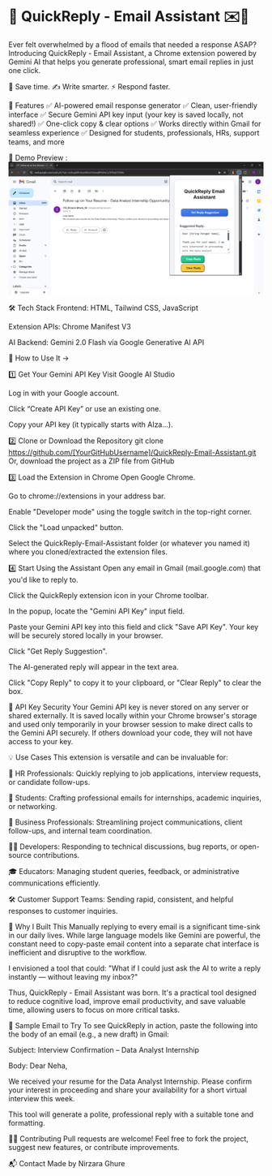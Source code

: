 # 🚀 QuickReply - Email Assistant ✉️🤖

Ever felt overwhelmed by a flood of emails that needed a response ASAP?
Introducing QuickReply - Email Assistant, a Chrome extension powered by Gemini AI that helps you generate professional, smart email replies in just one click.

🧠 Save time. ✍️ Write smarter. ⚡ Respond faster.

🌟 Features
✅ AI-powered email response generator
✅ Clean, user-friendly interface
✅ Secure Gemini API key input (your key is saved locally, not shared!)
✅ One-click copy & clear options
✅ Works directly within Gmail for seamless experience
✅ Designed for students, professionals, HRs, support teams, and more

📸 Demo Preview :
![Demo](./Screenshot%20(957).png)



🛠️ Tech Stack
Frontend: HTML, Tailwind CSS, JavaScript

Extension APIs: Chrome Manifest V3

AI Backend: Gemini 2.0 Flash via Google Generative AI API

🚀 How to Use It ->

1️⃣ Get Your Gemini API Key
Visit Google AI Studio

Log in with your Google account.

Click “Create API Key” or use an existing one.

Copy your API key (it typically starts with AIza...).

2️⃣ Clone or Download the Repository
git clone https://github.com/[YourGitHubUsername]/QuickReply-Email-Assistant.git
 Or, download the project as a ZIP file from GitHub

3️⃣ Load the Extension in Chrome
Open Google Chrome.

Go to chrome://extensions in your address bar.

Enable "Developer mode" using the toggle switch in the top-right corner.

Click the "Load unpacked" button.

Select the QuickReply-Email-Assistant folder (or whatever you named it) where you cloned/extracted the extension files.

4️⃣ Start Using the Assistant
Open any email in Gmail (mail.google.com) that you'd like to reply to.

Click the QuickReply extension icon in your Chrome toolbar.

In the popup, locate the "Gemini API Key" input field.

Paste your Gemini API key into this field and click "Save API Key". Your key will be securely stored locally in your browser.

Click "Get Reply Suggestion".

The AI-generated reply will appear in the text area.

Click "Copy Reply" to copy it to your clipboard, or "Clear Reply" to clear the box.

🔐 API Key Security
Your Gemini API key is never stored on any server or shared externally.
It is saved locally within your Chrome browser's storage and used only temporarily in your browser session to make direct calls to the Gemini API securely. If others download your code, they will not have access to your key.

💡 Use Cases
This extension is versatile and can be invaluable for:

📩 HR Professionals: Quickly replying to job applications, interview requests, or candidate follow-ups.

📧 Students: Crafting professional emails for internships, academic inquiries, or networking.

💼 Business Professionals: Streamlining project communications, client follow-ups, and internal team coordination.

🧑‍💻 Developers: Responding to technical discussions, bug reports, or open-source contributions.

🎓 Educators: Managing student queries, feedback, or administrative communications efficiently.

🛠️ Customer Support Teams: Sending rapid, consistent, and helpful responses to customer inquiries.

🤔 Why I Built This
Manually replying to every email is a significant time-sink in our daily lives. While large language models like Gemini are powerful, the constant need to copy-paste email content into a separate chat interface is inefficient and disruptive to the workflow.

I envisioned a tool that could:
"What if I could just ask the AI to write a reply instantly — without leaving my inbox?"

Thus, QuickReply - Email Assistant was born. It's a practical tool designed to reduce cognitive load, improve email productivity, and save valuable time, allowing users to focus on more critical tasks.

🧪 Sample Email to Try
To see QuickReply in action, paste the following into the body of an email (e.g., a new draft) in Gmail:

Subject: Interview Confirmation – Data Analyst Internship

Body:
Dear Neha,

We received your resume for the Data Analyst Internship. Please confirm your interest in proceeding and share your availability for a short virtual interview this week.

This tool will generate a polite, professional reply with a suitable tone and formatting.

👨‍💻 Contributing
Pull requests are welcome! Feel free to fork the project, suggest new features, or contribute improvements.

📬 Contact
Made by Nirzara Ghure
